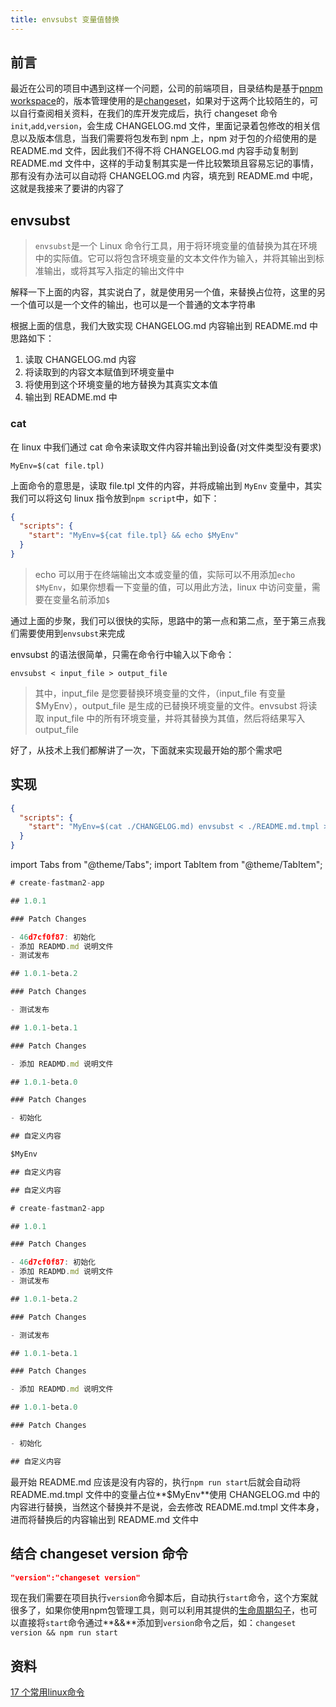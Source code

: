```yaml
---
title: envsubst 变量值替换
---
```


## 前言

最近在公司的项目中遇到这样一个问题，公司的前端项目，目录结构是基于[pnpm workspace](https://pnpm.io/workspaces)的，版本管理使用的是[changeset](https://github.com/changesets/changesets)，如果对于这两个比较陌生的，可以自行查阅相关资料，在我们的库开发完成后，执行 changeset 命令`init`,`add`,`version`，会生成 CHANGELOG.md 文件，里面记录着包修改的相关信息以及版本信息，当我们需要将包发布到 npm 上，npm 对于包的介绍使用的是 README.md 文件，因此我们不得不将 CHANGELOG.md 内容手动复制到 README.md 文件中，这样的手动复制其实是一件比较繁琐且容易忘记的事情，那有没有办法可以自动将 CHANGELOG.md 内容，填充到 README.md 中呢，这就是我接来了要讲的内容了

## envsubst

> `envsubst`是一个 Linux 命令行工具，用于将环境变量的值替换为其在环境中的实际值。它可以将包含环境变量的文本文件作为输入，并将其输出到标准输出，或将其写入指定的输出文件中

解释一下上面的内容，其实说白了，就是使用另一个值，来替换占位符，这里的另一个值可以是一个文件的输出，也可以是一个普通的文本字符串

根据上面的信息，我们大致实现 CHANGELOG.md 内容输出到 README.md 中思路如下：

1. 读取 CHANGELOG.md 内容
2. 将读取到的内容文本赋值到环境变量中
3. 将使用到这个环境变量的地方替换为其真实文本值
4. 输出到 README.md 中

### cat

在 linux 中我们通过 cat 命令来读取文件内容并输出到设备(对文件类型没有要求)

```linux
MyEnv=$(cat file.tpl)
```

上面命令的意思是，读取 file.tpl 文件的内容，并将成输出到 `MyEnv` 变量中，其实我们可以将这句 linux 指令放到`npm script`中，如下：

```json title=package.json
{
  "scripts": {
    "start": "MyEnv=${cat file.tpl} && echo $MyEnv"
  }
}
```

> echo 可以用于在终端输出文本或变量的值，实际可以不用添加`echo $MyEnv`，如果你想看一下变量的值，可以用此方法，linux 中访问变量，需要在变量名前添加`$`

通过上面的步聚，我们可以很快的实际，思路中的第一点和第二点，至于第三点我们需要使用到`envsubst`来完成

envsubst 的语法很简单，只需在命令行中输入以下命令：

```linux
envsubst < input_file > output_file
```

> 其中，input_file 是您要替换环境变量的文件，（input_file 有变量$MyEnv），output_file 是生成的已替换环境变量的文件。envsubst 将读取 input_file 中的所有环境变量，并将其替换为其值，然后将结果写入 output_file

好了，从技术上我们都解讲了一次，下面就来实现最开始的那个需求吧

## 实现

```json title=package.json
{
  "scripts": {
    "start": "MyEnv=$(cat ./CHANGELOG.md) envsubst < ./README.md.tmpl > ./README.md"
  }
}
```

import Tabs from "@theme/Tabs";
import TabItem from "@theme/TabItem";

<Tabs>
<TabItem value="CHANGELOG.md" label="CHANGELOG.md">

```js title=CHANGELOG.md
# create-fastman2-app

## 1.0.1

### Patch Changes

- 46d7cf0f87: 初始化
- 添加 READMD.md 说明文件
- 测试发布

## 1.0.1-beta.2

### Patch Changes

- 测试发布

## 1.0.1-beta.1

### Patch Changes

- 添加 READMD.md 说明文件

## 1.0.1-beta.0

### Patch Changes

- 初始化

```

</TabItem>
<TabItem value="README.md.tmpl" label="README.md.tmpl">

```js title=README.md.tmpl
## 自定义内容

$MyEnv

## 自定义内容
```

</TabItem>
<TabItem value="README.md" label="README.md">

```js title=README.md
## 自定义内容

# create-fastman2-app

## 1.0.1

### Patch Changes

- 46d7cf0f87: 初始化
- 添加 READMD.md 说明文件
- 测试发布

## 1.0.1-beta.2

### Patch Changes

- 测试发布

## 1.0.1-beta.1

### Patch Changes

- 添加 READMD.md 说明文件

## 1.0.1-beta.0

### Patch Changes

- 初始化

## 自定义内容
```

</TabItem>
</Tabs>

最开始 README.md 应该是没有内容的，执行`npm run start`后就会自动将 README.md.tmpl 文件中的变量占位**$MyEnv**使用 CHANGELOG.md 中的内容进行替换，当然这个替换并不是说，会去修改 README.md.tmpl 文件本身，进而将替换后的内容输出到 README.md 文件中

## 结合 changeset version 命令

```json
"version":"changeset version"
```

现在我们需要在项目执行`version`命令脚本后，自动执行`start`命令，这个方案就很多了，如果你使用npm包管理工具，则可以利用其提供的[生命周期勾子](https://docs.npmjs.com/cli/v6/using-npm/scripts#pre--post-scripts)，也可以直接将`start`命令通过**&&**添加到`version`命令之后，如：`changeset version && npm run start`

## 资料
[17 个常用linux命令](https://javascript.plainenglish.io/useful-cli-17-commands-you-should-know-as-a-developer-afeb0a916fea#559b)